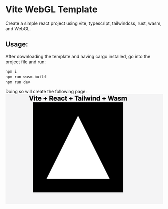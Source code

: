 # Vite WebGL Template

Create a simple react project using vite, typescript, tailwindcss, rust, wasm, and WebGL.

## Usage:

After downloading the template and having cargo installed, go into the project file and run:

```bash
npm i
npm run wasm-build
npm run dev
```

Doing so will create the following page:
![Alt example page](public/example-page.png)
